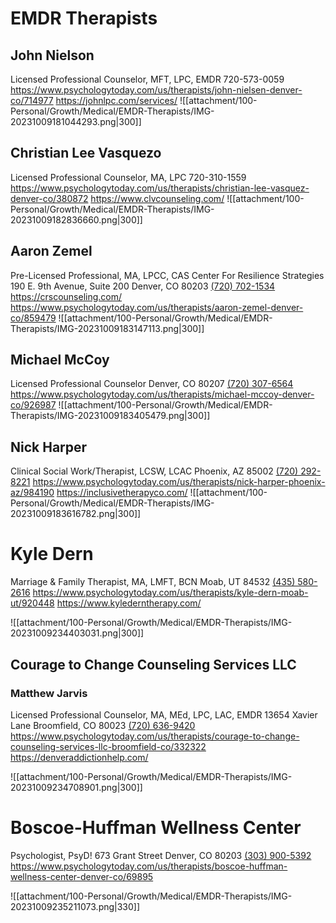 



# EMDR Therapists


## John Nielson
Licensed Professional Counselor, MFT, LPC, EMDR
720-573-0059
https://www.psychologytoday.com/us/therapists/john-nielsen-denver-co/714977
https://johnlpc.com/services/
![[attachment/100-Personal/Growth/Medical/EMDR-Therapists/IMG-20231009181044293.png|300]] 

## Christian Lee Vasquezo
Licensed Professional Counselor, MA, LPC
720-310-1559
https://www.psychologytoday.com/us/therapists/christian-lee-vasquez-denver-co/380872
https://www.clvcounseling.com/
![[attachment/100-Personal/Growth/Medical/EMDR-Therapists/IMG-20231009182836660.png|300]]


## Aaron Zemel
Pre-Licensed Professional, MA, LPCC, CAS
Center For Resilience Strategies
190 E. 9th Avenue, Suite 200
Denver, CO 80203
[(720) 702-1534](tel:+1-720-702-1534)
https://crscounseling.com/
https://www.psychologytoday.com/us/therapists/aaron-zemel-denver-co/859479
![[attachment/100-Personal/Growth/Medical/EMDR-Therapists/IMG-20231009183147113.png|300]]

## Michael McCoy
Licensed Professional Counselor
Denver, CO 80207
[(720) 307-6564](tel:+1-720-307-6564)
https://www.psychologytoday.com/us/therapists/michael-mccoy-denver-co/926987
![[attachment/100-Personal/Growth/Medical/EMDR-Therapists/IMG-20231009183405479.png|300]]

## Nick Harper
Clinical Social Work/Therapist, LCSW, LCAC
Phoenix, AZ 85002
[(720) 292-8221](tel:+1-720-292-8221)
https://www.psychologytoday.com/us/therapists/nick-harper-phoenix-az/984190
https://inclusivetherapyco.com/
![[attachment/100-Personal/Growth/Medical/EMDR-Therapists/IMG-20231009183616782.png|300]]

# Kyle Dern
Marriage & Family Therapist, MA, LMFT, BCN
Moab, UT 84532
[(435) 580-2616](tel:+1-435-580-2616)
https://www.psychologytoday.com/us/therapists/kyle-dern-moab-ut/920448
https://www.kylederntherapy.com/

![[attachment/100-Personal/Growth/Medical/EMDR-Therapists/IMG-20231009234403031.png|300]]

## Courage to Change Counseling Services LLC
### Matthew Jarvis
Licensed Professional Counselor, MA, MEd, LPC, LAC, EMDR
13654 Xavier Lane
Broomfield, CO 80023
[(720) 636-9420](tel:+1-720-636-9420)
https://www.psychologytoday.com/us/therapists/courage-to-change-counseling-services-llc-broomfield-co/332322
https://denveraddictionhelp.com/

![[attachment/100-Personal/Growth/Medical/EMDR-Therapists/IMG-20231009234708901.png|300]]

# Boscoe-Huffman Wellness Center
Psychologist, PsyD!
673 Grant Street
Denver, CO 80203
[(303) 900-5392](tel:+1-303-900-5392)
https://www.psychologytoday.com/us/therapists/boscoe-huffman-wellness-center-denver-co/69895

![[attachment/100-Personal/Growth/Medical/EMDR-Therapists/IMG-20231009235211073.png|330]]









